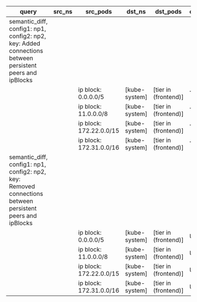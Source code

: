 |query|src_ns|src_pods|dst_ns|dst_pods|connection|
|---|---|---|---|---|---|
|semantic_diff, config1: np1, config2: np2, key: Added connections between persistent peers and ipBlocks||||||
|||ip block: 0.0.0.0/5|[kube-system]|[tier in (frontend)]|TCP 53|
|||ip block: 11.0.0.0/8|[kube-system]|[tier in (frontend)]|TCP 53|
|||ip block: 172.22.0.0/15|[kube-system]|[tier in (frontend)]|TCP 53|
|||ip block: 172.31.0.0/16|[kube-system]|[tier in (frontend)]|TCP 53|
|semantic_diff, config1: np1, config2: np2, key: Removed connections between persistent peers and ipBlocks||||||
|||ip block: 0.0.0.0/5|[kube-system]|[tier in (frontend)]|UDP 53|
|||ip block: 11.0.0.0/8|[kube-system]|[tier in (frontend)]|UDP 53|
|||ip block: 172.22.0.0/15|[kube-system]|[tier in (frontend)]|UDP 53|
|||ip block: 172.31.0.0/16|[kube-system]|[tier in (frontend)]|UDP 53|

